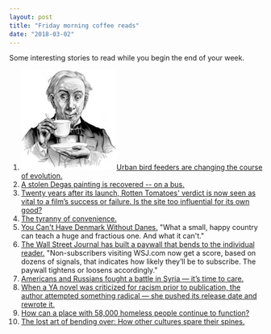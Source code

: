 ```yaml
---
layout: post
title: "Friday morning coffee reads"
date: "2018-03-02"
---
```


Some interesting stories to read while you begin the end of your week.

1. ![](/assets/images/3b50391u-Edit-800-189x200.jpg)[Urban bird feeders are changing the course of evolution.](https://www.theatlantic.com/science/archive/2018/01/urban-birds-are-evolving-to-be-fed/551120/)
2. [A stolen Degas painting is recovered -- on a bus.](https://www.npr.org/sections/thetwo-way/2018/02/24/588537379/customs-agents-search-a-bus-near-paris-and-discover-a-stolen-degas-painting?utm_source=feedburner&utm_medium=feed&utm_campaign=Feed%3A+Artsjournal+%28ArtsJournal%29)
3. [Twenty years after its launch, Rotten Tomatoes' verdict is now seen as vital to a film’s success or failure. Is the site too influential for its own good?](https://www.theguardian.com/film/2018/feb/26/rotten-tomatoes-hollywood-love-hate-relationship)
4. [The tyranny of convenience.](https://www.nytimes.com/2018/02/16/opinion/sunday/tyranny-convenience.html)
5. [You Can't Have Denmark Without Danes.](https://www.bloomberg.com/view/articles/2018-02-23/you-can-t-have-denmark-without-danes) "What a small, happy country can teach a huge and fractious one. And what it can't."
6. [The Wall Street Journal has built a paywall that bends to the individual reader.](http://www.niemanlab.org/2018/02/after-years-of-testing-the-wall-street-journal-has-built-a-paywall-that-bends-to-the-individual-reader/) "Non-subscribers visiting WSJ.com now get a score, based on dozens of signals, that indicates how likely they’ll be to subscribe. The paywall tightens or loosens accordingly."
7. [Americans and Russians fought a battle in Syria — it’s time to care.](https://www.nationalreview.com/2018/02/us-russia-syria-implication-serious/)
8. [When a YA novel was criticized for racism prior to publication, the author attempted something radical — she pushed its release date and rewrote it.](http://www.vulture.com/2018/02/keira-drake-the-continent.html)
9. [How can a place with 58,000 homeless people continue to function?](http://www.latimes.com/opinion/editorials/la-ed-homelessness-impact-on-others-20180301-htmlstory.html)
10. [The lost art of bending over: How other cultures spare their spines.](https://www.npr.org/sections/health-shots/2018/02/26/587735283/lost-art-of-bending-over-how-other-cultures-spare-their-spines)
